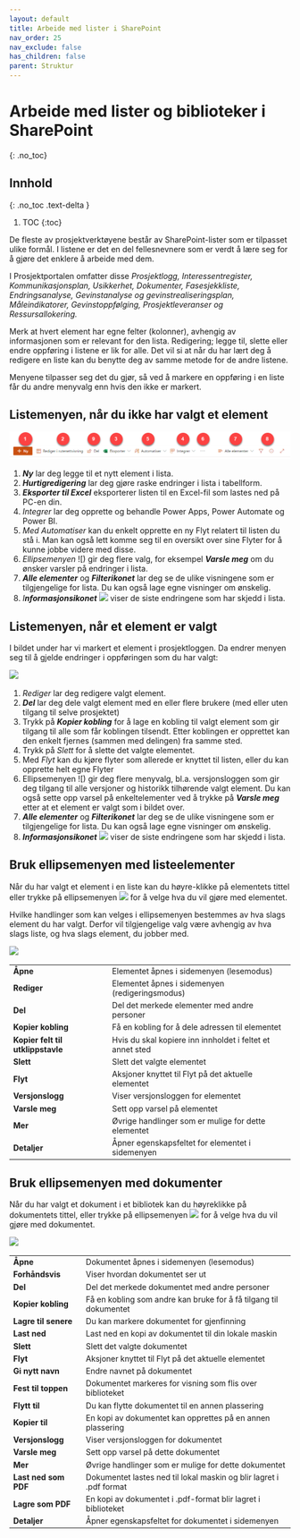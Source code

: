 ```yaml
---
layout: default
title: Arbeide med lister i SharePoint
nav_order: 25
nav_exclude: false
has_children: false
parent: Struktur
---
```


# Arbeide med lister og biblioteker i SharePoint
{: .no_toc}

## Innhold
{: .no_toc .text-delta }

1. TOC
{:toc}

De fleste av prosjektverktøyene består av SharePoint-lister som er tilpasset ulike formål. I listene er det en del fellesnevnere som er verdt å lære seg for å gjøre det enklere å arbeide med dem.

I Prosjektportalen omfatter disse *Prosjektlogg, Interessentregister, Kommunikasjonsplan, Usikkerhet, Dokumenter, Fasesjekkliste, Endringsanalyse, Gevinstanalyse og gevinstrealiseringsplan, Måleindikatorer, Gevinstoppfølging, Prosjektleveranser og Ressursallokering.*

Merk at hvert element har egne felter (kolonner), avhengig av
informasjonen som er relevant for den lista. Redigering; legge til, slette eller endre oppføring i listene er lik for alle. Det vil si at når du har lært deg å redigere en liste kan du benytte deg av samme metode for de andre listene.

Menyene tilpasser seg det du gjør, så ved å markere en oppføring i en liste får du andre menyvalg enn hvis den ikke er markert.

## Listemenyen, når du ikke har valgt et element

![](./media/listemeny.png)

1.  ***Ny*** lar deg legge til et nytt element i lista.
2.  ***Hurtigredigering*** lar deg gjøre raske endringer i lista i tabellform.
3.  ***Eksporter til Excel*** eksporterer listen til en Excel-fil som lastes ned på PC-en din.
4.  *Integrer* lar deg opprette og behandle Power Apps, Power Automate og Power BI.
5.  *Med Automatiser* kan du enkelt opprette en ny Flyt relatert til listen du stå i. Man kan også lett komme seg til en oversikt over sine Flyter for å kunne jobbe videre med disse.
6.  *Ellipsemenyen* ![) gir deg flere valg, for eksempel
    ***Varsle meg*** om du ønsker varsler på endringer i lista.
7.  ***Alle elementer*** og ***Filterikonet*** lar deg se de ulike visningene som er tilgjengelige for lista. Du kan også lage egne visninger om ønskelig.
8.  *I**nformasjonsikonet*** ![](./media/image8.png) viser de siste endringene som har skjedd i lista.

## Listemenyen, når et element er valgt

I bildet under har vi markert et element i prosjektloggen. Da endrer menyen seg til å gjelde endringer i oppføringen som du har valgt:

![](./media/image10.png)

1.  *Rediger* lar deg redigere valgt element.
2.  ***Del*** lar deg dele valgt element med en eller flere brukere (med eller uten tilgang til selve prosjektet)
3.  Trykk på ***Kopier kobling*** for å lage en kobling til valgt
    element som gir tilgang til alle som får koblingen tilsendt. Etter koblingen er opprettet kan den enkelt fjernes (sammen med delingen) fra samme sted.
4.  Trykk på *Slett* for å slette det valgte elementet.
5.  Med *Flyt* kan du kjøre flyter som allerede er knyttet til listen, eller du kan opprette helt egne Flyter
6.  Ellipsemenyen ![) gir deg flere menyvalg, bl.a.
    versjonsloggen som gir deg tilgang til alle versjoner og historikk tilhørende valgt element. Du kan også sette opp varsel på enkeltelementer ved å trykke på ***Varsle meg*** etter at et element er valgt som i bildet over.
7.  ***Alle elementer*** og ***Filterikonet*** lar deg se de ulike visningene som er tilgjengelige for lista. Du kan også lage egne visninger om ønskelig.
8.  ***Informasjonsikonet*** ![](./media/image8.png) viser de siste endringene som har skjedd i lista.

## Bruk ellipsemenyen med listeelementer

Når du har valgt et element i en liste kan du høyre-klikke på elementets tittel eller trykke på ellipsemenyen ![](./media/image7.png) for å velge hva du vil gjøre med elementet.

Hvilke handlinger som kan velges i ellipsemenyen bestemmes av hva slags element du har valgt. Derfor vil tilgjengelige valg være avhengig av hva slags liste, og hva slags element, du jobber med.

![](./media/image12.png)

|                                   |                                                           | 
| --------------------------------- | --------------------------------------------------------- | 
| **Åpne**                          | Elementet åpnes i sidemenyen (lesemodus)                  | 
| **Rediger**                       | Elementet åpnes i sidemenyen (redigeringsmodus)           | 
| **Del**                           | Del det merkede elementer med andre personer              | 
| **Kopier kobling**                | Få en kobling for å dele adressen til elementet           | 
| **Kopier felt til utklippstavle** | Hvis du skal kopiere inn innholdet i feltet et annet sted | 
| **Slett**                         | Slett det valgte elementet                                | 
| **Flyt**                          | Aksjoner knyttet til Flyt på det aktuelle elementet       | 
| **Versjonslogg**                  | Viser versjonsloggen for elementet                        | 
| **Varsle meg**                    | Sett opp varsel på elementet                              | 
| **Mer**                           | Øvrige handlinger som er mulige for dette elementet       | 
| **Detaljer**                      | Åpner egenskapsfeltet for elementet i sidemenyen          | 

## Bruk ellipsemenyen med dokumenter

Når du har valgt et dokument i et bibliotek kan du høyreklikke på
dokumentets tittel, eller trykke på ellipsemenyen
![](./media/image7.png) for å velge hva du vil gjøre med
dokumentet.

![](./media/image13.png)

|                          |                                                                     | 
| ------------------------ | ------------------------------------------------------------------- | 
| **Åpne**                 | Dokumentet åpnes i sidemenyen (lesemodus)                           |
| **Forhåndsvis**          | Viser hvordan dokumentet ser ut                                     |                          
| **Del**                  | Del det merkede dokumentet med andre personer                       |                          
| **Kopier kobling**       | Få en kobling som andre kan bruke for å få tilgang til dokumentet   |                          
| **Lagre til senere**     | Du kan markere dokumentet for gjenfinning                           |                          
| **Last ned**             | Last ned en kopi av dokumentet til din lokale maskin                |                          
| **Slett**                | Slett det valgte dokumentet                                         |                          
| **Flyt**                 | Aksjoner knyttet til Flyt på det aktuelle elementet                 |                          
| **Gi nytt navn**         | Endre navnet på dokumentet                                          |                          
| **Fest til toppen**      | Dokumentet markeres for visning som flis over biblioteket           |                          
| **Flytt til**            | Du kan flytte dokumentet til en annen plassering                    |                          
| **Kopier til**           | En kopi av dokumentet kan opprettes på en annen plassering          |                          
| **Versjonslogg**         | Viser versjonsloggen for dokumentet                                 |                          
| **Varsle meg**           | Sett opp varsel på dette dokumentet                                 |                          
| **Mer**                  | Øvrige handlinger som er mulige for dette dokumentet                |                          
| **Last ned som** **PDF** | Dokumentet lastes ned til lokal maskin og blir lagret i .pdf format |                          
| **Lagre som** **PDF**    | En kopi av dokumentet i .pdf-format blir lagret i biblioteket       |                          
| **Detaljer**             | Åpner egenskapsfeltet for dokumentet i sidemenyen                   |    
